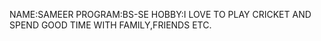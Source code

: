 NAME:SAMEER
PROGRAM:BS-SE
HOBBY:I LOVE TO  PLAY CRICKET  AND  SPEND GOOD TIME  WITH FAMILY,FRIENDS  ETC.
